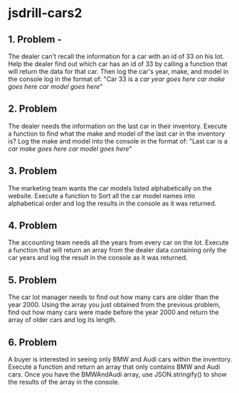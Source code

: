 # jsdrill-cars2


## 1. Problem -

The dealer can't recall the information for a car with an id of 33 on his lot. Help the dealer find out which car has an id of 33 by calling a function that will return the data for that car. Then log the car's year, make, and model in the console log in the format of:
"Car 33 is a *car year goes here* *car make goes here* *car model goes here*"

## 2. Problem

The dealer needs the information on the last car in their inventory. Execute a function to find what the make and model of the last car in the inventory is?  Log the make and model into the console in the format of:
"Last car is a *car make goes here* *car model goes here*"

## 3. Problem

The marketing team wants the car models listed alphabetically on the website. Execute a function to Sort all the car model names into alphabetical order and log the results in the console as it was returned.

## 4. Problem

The accounting team needs all the years from every car on the lot. Execute a function that will return an array from the dealer data containing only the car years and log the result in the console as it was returned.

## 5. Problem

The car lot manager needs to find out how many cars are older than the year 2000. Using the array you just obtained from the previous problem, find out how many cars were made before the year 2000 and return the array of older cars and log its length.

## 6. Problem

A buyer is interested in seeing only BMW and Audi cars within the inventory.  Execute a function and return an array that only contains BMW and Audi cars.  Once you have the BMWAndAudi array, use JSON.stringify() to show the results of the array in the console.
